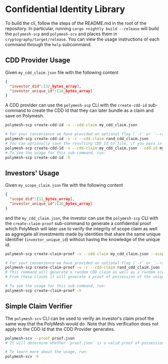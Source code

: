 # Confidential Identity Library


To build the cli, follow the steps of the README.md in the root of the
repository. In particular, running `cargo +nightly build --release` will
build the `polymesh-scp` and `polymesh-scv` and places them in
`cryptography/target/release`. You can view the usage instructions of
each command through the `help` subcommand.


## CDD Provider Usage

Given `my_cdd_claim.json` file with the following content

```json
{
  "investor_did":[32_bytes_array],
  "investor_unique_id":[16_bytes_array]
}
```

A CDD provider can use the `polymesh-scp` CLI with the `create-cdd-id` sub-command
to create the CDD Id that they can later bundle as a claim and save on Polymesh.

```bash
polymesh-scp create-cdd-id -v --cdd-claim my_cdd_claim.json

# For your convenience we have provided an optional flag (`-r` or `--rand`) to randomly generate the inputted JSON file:
polymesh-scp create-cdd-id -v -r --cdd-claim rand_cdd_claim.json
# You can optionally save the resulting CDD Id to file, if you pass in the `cdd-id` with a file name:
polymesh-scp create-cdd-id -v --cdd-claim my_cdd_claim.json --cdd-id my_cdd_id.json
# To see the usage for this sub-command, run:
polymesh-scp create-cdd-id -h
```

## Investors' Usage

Given `my_scope_claim.json` file with the following content

```json
{
  "scope_did":[12_bytes_array],
  "investor_unique_id":[16_bytes_array]
}
```

and the `my_cdd_claim.json`, the investor can use the `polymesh-scp` CLI with the `create-claim-proof` sub-command to generate
a confidential proof which PolyMesh will later use to verify the integrity of scope claim as well as aggregate all
investments made by identities that share the same unique identifier (`investor_unique_id`) without having the knowledge
of the unique id.

```bash
polymesh-scp create-claim-proof -v --cdd-claim my_cdd_claim.json --scope-claim my_scope_claim.json --proof proof.json

# For your convenience we have provided an optional flag (`-r` or `--rand`) to randomly generate the inputted JSON file.
polymesh-scp create-claim-proof -v -r --cdd-claim rand_cdd_claim.json --scope-claim rand_scope_claim.json --proof proof.json
# This command will generate a random CDD claim as well as a random scope claim and save them into separate JSON files.
# From these claims it will generate a proof of possession of the unique id and save it to `proof.json`.

# To see the usage for this sub-command, run:
polymesh-scp create-claim-proof -h
```

## Simple Claim Verifier

The `polymesh-scv` CLI can be used to verify an investor's claim proof the same way that the PolyMesh would do.
Note that this verification does not apply to the CDD Id that the CDD Provider generates.


```bash
polymesh-scv --proof proof.json
# It will determine whether `proof.json` is a valid proof of possession of the unique ID.

# To learn more about the usage, run:
polymesh-scv -h
```

[cdd-register-did]: https://docs.polymesh.live/pallet_identity/enum.Call.html#variant.cdd_register_did
[IdentityId]: https://docs.polymesh.live/polymesh_primitives/identity_id/struct.IdentityId.html
[add-claim]: https://docs.polymesh.live/pallet_identity/enum.Call.html#variant.add_claim
